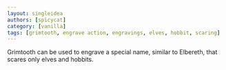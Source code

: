 ```yaml
---
layout: singleidea
authors: [spicycat]
category: [vanilla]
tags: [grimtooth, engrave action, engravings, elves, hobbit, scaring]
---
```

Grimtooth can be used to engrave a special name, similar to Elbereth, that
scares only elves and hobbits.
